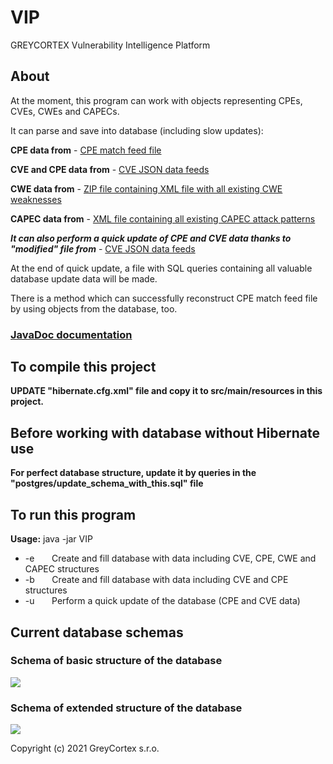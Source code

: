 # VIP
GREYCORTEX Vulnerability Intelligence Platform

## About
At the moment, this program can work with objects representing CPEs, CVEs, CWEs and CAPECs.

It can parse and save into database (including slow updates):

**CPE data from** - [CPE match feed file](https://nvd.nist.gov/feeds/json/cpematch/1.0/nvdcpematch-1.0.json.zip)

**CVE and CPE data from** - [CVE JSON data feeds](https://nvd.nist.gov/vuln/data-feeds)

**CWE data from** - [ZIP file containing XML file with all existing CWE weaknesses](https://cwe.mitre.org/data/xml/cwec_latest.xml.zip)

**CAPEC data from** - [XML file containing all existing CAPEC attack patterns](https://capec.mitre.org/data/xml/capec_latest.xml)

***It can also perform a quick update of CPE and CVE data thanks to "modified" file from*** - [CVE JSON data feeds](https://nvd.nist.gov/vuln/data-feeds)

At the end of quick update, a file with SQL queries containing all valuable database update data will be made.

There is a method which can successfully reconstruct CPE match feed file by using objects from the database, too.

### [JavaDoc documentation](https://htmlpreview.github.io/?https://github.com/greycortex/VIP/blob/master/doc/JavaDoc/index.html)

## To compile this project

**UPDATE "hibernate.cfg.xml" file and copy it to src/main/resources in this project.**

## Before working with database without Hibernate use

**For perfect database structure, update it by queries in the "postgres/update_schema_with_this.sql" file**

## To run this program

**Usage:** java -jar VIP
- -e &nbsp; &nbsp; &nbsp; Create and fill database with data including CVE, CPE, CWE and CAPEC structures
- -b &nbsp; &nbsp; &nbsp; Create and fill database with data including CVE and CPE structures
- -u &nbsp; &nbsp; &nbsp; Perform a quick update of the database (CPE and CVE data)

## Current database schemas

### Schema of basic structure of the database

![](https://github.com/greycortex/VIP/blob/master/doc/basic_mitre_schema.png?raw=true)

### Schema of extended structure of the database

![](https://github.com/greycortex/VIP/blob/master/doc/extended_mitre_schema.png?raw=true)

Copyright (c) 2021 GreyCortex s.r.o.

